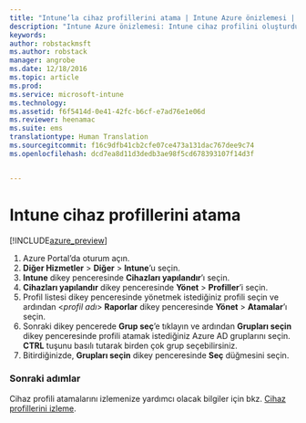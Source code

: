 ```yaml
---
title: "Intune’la cihaz profillerini atama | Intune Azure önizlemesi | Microsoft Docs"
description: "Intune Azure önizlemesi: Intune cihaz profilini oluşturduktan sonra, bu profili cihazlara atamayı öğrenmek için bu konuyu kullanın."
keywords: 
author: robstackmsft
ms.author: robstack
manager: angrobe
ms.date: 12/18/2016
ms.topic: article
ms.prod: 
ms.service: microsoft-intune
ms.technology: 
ms.assetid: f6f5414d-0e41-42fc-b6cf-e7ad76e1e06d
ms.reviewer: heenamac
ms.suite: ems
translationtype: Human Translation
ms.sourcegitcommit: f16c9dfb41cb2cfe07ce473a131dac767dee9c74
ms.openlocfilehash: dcd7ea8d11d3dedb3ae98f5cd678393107f14d3f


---
```


# <a name="how-to-assign-intune-device-profiles"></a>Intune cihaz profillerini atama

[!INCLUDE[azure_preview](../includes/azure_preview.md)]


1. Azure Portal’da oturum açın.
2. **Diğer Hizmetler** > **Diğer** > **Intune**’u seçin.
3. **Intune** dikey penceresinde **Cihazları yapılandır**’ı seçin.
1. **Cihazları yapılandır** dikey penceresinde **Yönet** > **Profiller**’i seçin.
2. Profil listesi dikey penceresinde yönetmek istediğiniz profili seçin ve ardından <*profil adı*> **Raporlar** dikey penceresinde **Yönet** > **Atamalar**’ı seçin.
3. Sonraki dikey pencerede **Grup seç**’e tıklayın ve ardından **Grupları seçin** dikey penceresinde profili atamak istediğiniz Azure AD gruplarını seçin. **CTRL** tuşunu basılı tutarak birden çok grup seçebilirsiniz.
4. Bitirdiğinizde, **Grupları seçin** dikey penceresinde **Seç** düğmesini seçin.

### <a name="next-steps"></a>Sonraki adımlar
Cihaz profili atamalarını izlemenize yardımcı olacak bilgiler için bkz. [Cihaz profillerini izleme](how-to-monitor-device-profiles.md).



<!--HONumber=Feb17_HO1-->


